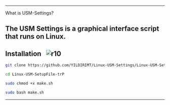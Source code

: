 -------------------------------------------------------------------------

What is USM-Settings? <br>

The USM Settings is a graphical interface script that runs on Linux.
--------------------------------------------------------------------------

Installation <img src="https://img.shields.io/badge/Version-BETA-black.svg?" alt="r10" hspace="10"  />
--------------------------------------------------------------------------
```bash
git clone https://github.com/YILDIRIMT/Linux-USM-Settings/Linux-USM-SetupFile-trP
```
```bash
cd Linux-USM-SetupFile-trP
```
```bash
sudo chmod +x make.sh
```
```bash
sudo bash make.sh
```

--------------------------------------------------------------------------
